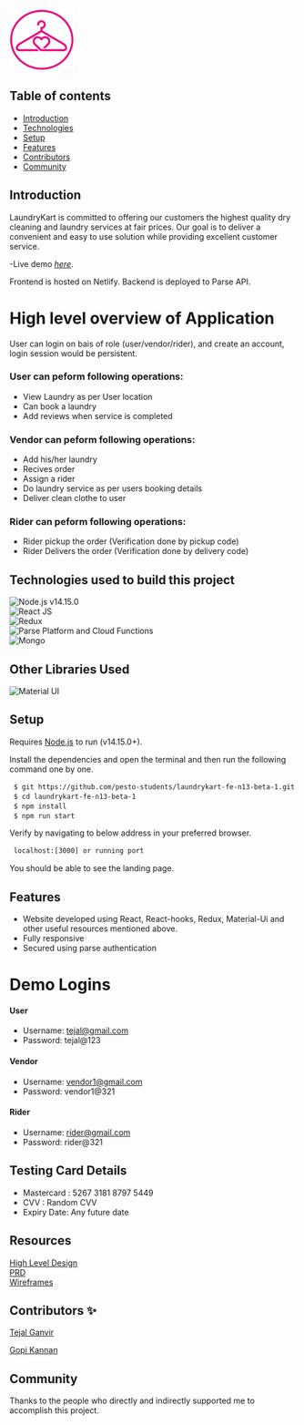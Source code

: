   ![alt text](https://github.com/pesto-students/laundrykart-fe-n13-beta-1/blob/dev-env/src/assets/logo/readmelogo.png)
 ## Table of contents
 - [Introduction](#intro)
 - [Technologies](#technologies)
 - [Setup](#setup)
 - [Features](#features)
 - [Contributors](#contributors)
 - [Community](#Community)
 
## Introduction      
LaundryKart is committed to offering our customers the highest quality dry cleaning and laundry services at fair prices. Our goal is to deliver a convenient and easy to use solution while providing excellent customer service.

-Live demo [_here_](https://laundrykart02.netlify.app/).

Frontend is hosted on Netlify.
Backend is deployed to Parse API.

# High level overview of Application
User can login on bais of role (user/vendor/rider), and create an account, login session would be persistent. 

### User can peform following operations: ###

* View Laundry as per User location
* Can book a laundry
* Add reviews when service is completed

### Vendor can peform following operations: ###

* Add his/her laundry
* Recives order
* Assign a rider
* Do laundry service as per users booking details
* Deliver clean clothe to user

### Rider can peform following operations: ###

* Rider pickup the order (Verification done by pickup code)
* Rider Delivers the order (Verification done by delivery code)

## Technologies used to build this project
![Node.js **v14.15.0**](https://img.shields.io/badge/Netlify-00C7B7?style=for-the-badge&logo=netlify&logoColor=white)\
 ![React JS](https://img.shields.io/badge/React-20232A?style=for-the-badge&logo=react&logoColor=61DAFB)\
 ![Redux](https://img.shields.io/badge/Redux-593D88?style=for-the-badge&logo=redux&logoColor=white)\
 ![Parse Platform and Cloud Functions](https://img.shields.io/badge/Parse--Platform--and--Cloud--Functions-0081AA?style=for-the-badge&logo=Formik&logoColor=white)\
 ![Mongo](https://img.shields.io/badge/MongoDB-4EA94B?style=for-the-badge&logo=mongodb&logoColor=white)
 
 ## Other Libraries Used
![Material UI](https://img.shields.io/badge/Material--UI-0081CB?style=for-the-badge&logo=material-ui&logoColor=white)


## Setup
Requires [Node.js](https://nodejs.org/) to run (v14.15.0+).

Install the dependencies and open the terminal and then run the following command one by one.
```sh
 $ git https://github.com/pesto-students/laundrykart-fe-n13-beta-1.git
 $ cd laundrykart-fe-n13-beta-1
 $ npm install
 $ npm run start
 ```
 Verify by navigating to below address in your preferred browser.
```sh
 localhost:[3000] or running port
 ```
You should be able to see the landing page.


## Features

 

- Website developed using React, React-hooks, Redux, Material-Ui and other useful resources mentioned above.
- Fully responsive
- Secured using parse authentication

 

# Demo Logins

#### User ####
- Username: tejal@gmail.com
- Password: tejal@123

#### Vendor ####
- Username: vendor1@gmail.com
- Password: vendor1@321

#### Rider ####
- Username: rider@gmail.com
- Password: rider@321


## Testing Card Details
- Mastercard : 5267 3181 8797 5449
- CVV : Random CVV
- Expiry Date: Any future date

## Resources
<a href="https://drive.google.com/file/d/1zIAiwGaX6VMfqh2dJhESIQD-2tZwyyH8/view?usp=sharing">High Level Design</a>\
 <a href="https://drive.google.com/file/d/12LusAhwaLn8II0gMFUmM4YwU1KuOXxuV/view?usp=sharing"> PRD </a>\
 <a href="https://www.figma.com/file/NlvJxeE7PsqtInvZFoHfEg/Pesto?node-id=50%3A34255"> Wireframes</a>
 
## Contributors ✨

 
<a href="https://www.linkedin.com/in/tejal-ganvir-ba4340163/">Tejal Ganvir</a>

<a href="https://www.linkedin.com/in/gopi-m-3112ba115/">Gopi Kannan</a>



## Community
Thanks to the people who directly and indirectly supported me to accomplish this project.
